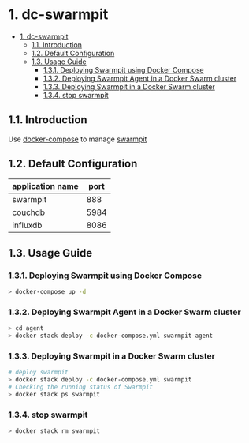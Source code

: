 # 1. dc-swarmpit

- [1. dc-swarmpit](#1-dc-swarmpit)
  - [1.1. Introduction](#11-introduction)
  - [1.2. Default Configuration](#12-default-configuration)
  - [1.3. Usage Guide](#13-usage-guide)
    - [1.3.1. Deploying Swarmpit using Docker Compose](#131-deploying-swarmpit-using-docker-compose)
    - [1.3.2. Deploying Swarmpit Agent in a Docker Swarm cluster](#132-deploying-swarmpit-agent-in-a-docker-swarm-cluster)
    - [1.3.3. Deploying Swarmpit in a Docker Swarm cluster](#133-deploying-swarmpit-in-a-docker-swarm-cluster)
    - [1.3.4. stop swarmpit](#134-stop-swarmpit)

## 1.1. Introduction

Use [docker-compose](https://github.com/docker/compose) to manage [swarmpit](https://github.com/swarmpit/swarmpit)

## 1.2. Default Configuration

| application name | port |
| ---- |----|
| swarmpit | 888 |
| couchdb | 5984 |
| influxdb | 8086 |

## 1.3. Usage Guide

### 1.3.1. Deploying Swarmpit using Docker Compose

```bash
> docker-compose up -d
```

### 1.3.2. Deploying Swarmpit Agent in a Docker Swarm cluster

```bash
> cd agent
> docker stack deploy -c docker-compose.yml swarmpit-agent
```

### 1.3.3. Deploying Swarmpit in a Docker Swarm cluster

```bash
# deploy swarmpit
> docker stack deploy -c docker-compose.yml swarmpit
# Checking the running status of Swarmpit
> docker stack ps swarmpit
```

### 1.3.4. stop swarmpit

```bash
> docker stack rm swarmpit
```
